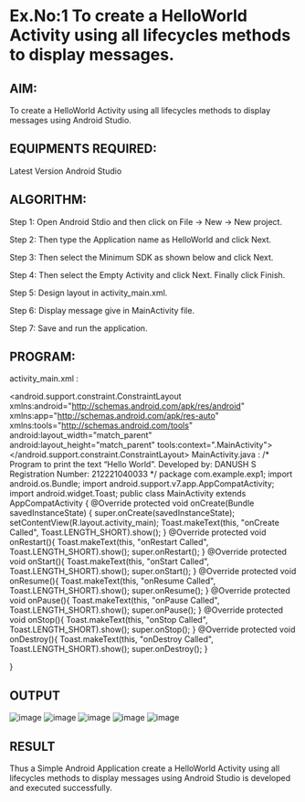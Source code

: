 # Ex.No:1 To create a HelloWorld Activity using all lifecycles methods to display messages.


## AIM:

To create a HelloWorld Activity using all lifecycles methods to display messages using Android Studio.

## EQUIPMENTS REQUIRED:

Latest Version Android Studio

## ALGORITHM:

Step 1: Open Android Stdio and then click on File -> New -> New project.

Step 2: Then type the Application name as HelloWorld and click Next. 

Step 3: Then select the Minimum SDK as shown below and click Next.

Step 4: Then select the Empty Activity and click Next. Finally click Finish.

Step 5: Design layout in activity_main.xml.

Step 6: Display message give in MainActivity file.

Step 7: Save and run the application.

## PROGRAM:
activity_main.xml :
<?xml version="1.0" encoding="utf-8"?>
<android.support.constraint.ConstraintLayout 
xmlns:android="http://schemas.android.com/apk/res/android"
xmlns:app="http://schemas.android.com/apk/res-auto" 
xmlns:tools="http://schemas.android.com/tools" 
android:layout_width="match_parent" 
android:layout_height="match_parent" 
tools:context=".MainActivity">
<TextView
android:layout_width="wrap_content" 
android:layout_height="wrap_content" 
android:text="Hello World!"
app:layout_constraintBottom_toBottomOf="parent" 
app:layout_constraintEnd_toEndOf="parent" 
app:layout_constraintStart_toStartOf="parent" 
app:layout_constraintTop_toTopOf="parent" />
</android.support.constraint.ConstraintLayout>
MainActivity.java :
/*
Program to print the text “Hello World”.
Developed by: DANUSH S
Registration Number: 212221040033
*/
package com.example.exp1; import android.os.Bundle;
import android.support.v7.app.AppCompatActivity; 
import android.widget.Toast;
public class MainActivity extends AppCompatActivity { 
   @Override
   protected void onCreate(Bundle savedInstanceState) { 
    super.onCreate(savedInstanceState);
    setContentView(R.layout.activity_main);
    Toast.makeText(this, "onCreate Called", Toast.LENGTH_SHORT).show();
}
   @Override
   protected void onRestart(){
    Toast.makeText(this, "onRestart Called", Toast.LENGTH_SHORT).show();
    super.onRestart();
}
   @Override
   protected void onStart(){
    Toast.makeText(this, "onStart Called", Toast.LENGTH_SHORT).show();
    super.onStart();
}
   @Override
   protected void onResume(){
    Toast.makeText(this, "onResume Called", Toast.LENGTH_SHORT).show();
    super.onResume();
}
   @Override
   protected void onPause(){
    Toast.makeText(this, "onPause Called", Toast.LENGTH_SHORT).show();
    super.onPause();
}
   @Override
   protected void onStop(){
    Toast.makeText(this, "onStop Called", Toast.LENGTH_SHORT).show();
    super.onStop();
}
   @Override
   protected void onDestroy(){
   Toast.makeText(this, "onDestroy Called", Toast.LENGTH_SHORT).show();
   super.onDestroy();
}

}



## OUTPUT
![image](https://github.com/danush564/Mobile-Application-Development/assets/98585166/169d3f25-894e-49b4-a300-3a51e201f85a)
![image](https://github.com/danush564/Mobile-Application-Development/assets/98585166/4e28e9bc-d495-4aef-b387-c08d1ffa4e96)
![image](https://github.com/danush564/Mobile-Application-Development/assets/98585166/83ab3ab4-8e60-4758-a652-1975bb6a738c)
![image](https://github.com/danush564/Mobile-Application-Development/assets/98585166/dcadb58b-a999-4f8c-aa2d-e49f27651c72)
![image](https://github.com/danush564/Mobile-Application-Development/assets/98585166/be8ce568-4fe1-44ff-938a-ad4d8e529388)




## RESULT
Thus a Simple Android Application create a HelloWorld Activity using all lifecycles methods to display messages using Android Studio is developed and executed successfully.

